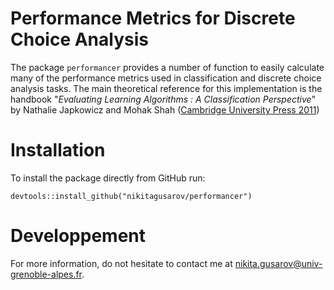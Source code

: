 # Performance Metrics for Discrete Choice Analysis

The package `performancer` provides a number of function to easily calculate many of the performance metrics used in classification and discrete choice analysis tasks. 
The main theoretical reference for this implementation is the handbook "*Evaluating Learning Algorithms : A Classification Perspective*" by Nathalie Japkowicz and Mohak Shah ([Cambridge University Press 2011](www.cambridge.org/9780521196000))



# Installation

To install the package directly from GitHub run:

```
devtools::install_github("nikitagusarov/performancer")
```


 
# Developpement

For more information, do not hesitate to contact me at <nikita.gusarov@univ-grenoble-alpes.fr>.